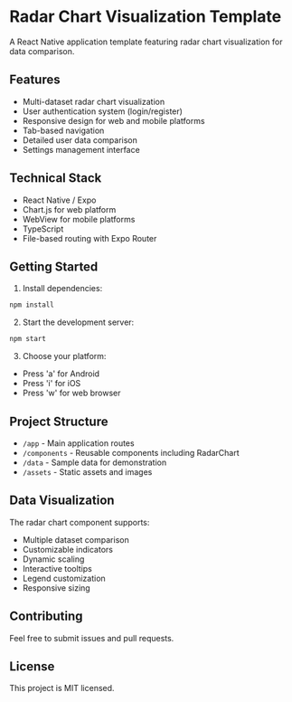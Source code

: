 # Radar Chart Visualization Template

A React Native application template featuring radar chart visualization for data comparison.

## Features

- Multi-dataset radar chart visualization
- User authentication system (login/register)
- Responsive design for web and mobile platforms
- Tab-based navigation
- Detailed user data comparison
- Settings management interface

## Technical Stack

- React Native / Expo
- Chart.js for web platform
- WebView for mobile platforms
- TypeScript
- File-based routing with Expo Router

## Getting Started

1. Install dependencies:

```bash
npm install
```

2. Start the development server:

```bash
npm start
```

3. Choose your platform:         
- Press 'a' for Android
- Press 'i' for iOS
- Press 'w' for web browser

## Project Structure

- `/app` - Main application routes
- `/components` - Reusable components including RadarChart
- `/data` - Sample data for demonstration
- `/assets` - Static assets and images

## Data Visualization

The radar chart component supports:
- Multiple dataset comparison
- Customizable indicators
- Dynamic scaling
- Interactive tooltips
- Legend customization
- Responsive sizing

## Contributing

Feel free to submit issues and pull requests.

## License

This project is MIT licensed.
